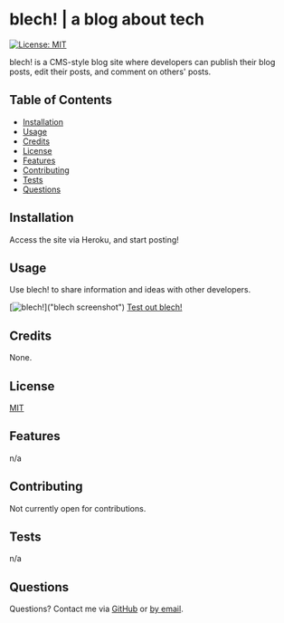 
  
  # blech! | a blog about tech

  [![License: MIT](https://img.shields.io/badge/License-MIT-yellow.svg)](https://opensource.org/licenses/MIT)

  blech! is a CMS-style blog site where developers can publish their blog posts, edit their posts, and comment on others' posts.

  ## Table of Contents
  * [Installation](#installation)
  * [Usage](#usage)
  * [Credits](#credits)
  * [License](#license)
  * [Features](#features)
  * [Contributing](#contributing)
  * [Tests](#tests)
  * [Questions](#questions)

  ## Installation
  Access the site via Heroku, and start posting!

  ## Usage
  Use blech! to share information and ideas with other developers.
  
  [![blech!](public/images/blech_screenshot)]("blech screenshot")
  [Test out blech!](https://still-citadel-57293.herokuapp.com/)


  ## Credits
  None.

  ## License 
  [MIT](https://choosealicense.com/licenses/mit/)

  ## Features
  n/a

  ## Contributing
  Not currently open for contributions.

  ## Tests
  n/a

  ## Questions
  Questions? Contact me via [GitHub](https://github.com/hpurring) or [by email](mailto:hilarypurrington@gmail.com).

